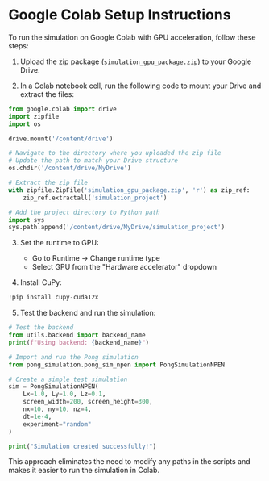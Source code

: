 # Google Colab Setup Instructions

To run the simulation on Google Colab with GPU acceleration, follow these steps:

1. Upload the zip package (`simulation_gpu_package.zip`) to your Google Drive.

2. In a Colab notebook cell, run the following code to mount your Drive and extract the files:

```python
from google.colab import drive
import zipfile
import os

drive.mount('/content/drive')

# Navigate to the directory where you uploaded the zip file
# Update the path to match your Drive structure
os.chdir('/content/drive/MyDrive')

# Extract the zip file
with zipfile.ZipFile('simulation_gpu_package.zip', 'r') as zip_ref:
    zip_ref.extractall('simulation_project')

# Add the project directory to Python path
import sys
sys.path.append('/content/drive/MyDrive/simulation_project')
```

3. Set the runtime to GPU:
   - Go to Runtime -> Change runtime type
   - Select GPU from the "Hardware accelerator" dropdown

4. Install CuPy:

```python
!pip install cupy-cuda12x
```

5. Test the backend and run the simulation:

```python
# Test the backend
from utils.backend import backend_name
print(f"Using backend: {backend_name}")

# Import and run the Pong simulation
from pong_simulation.pong_sim_npen import PongSimulationNPEN

# Create a simple test simulation
sim = PongSimulationNPEN(
    Lx=1.0, Ly=1.0, Lz=0.1,
    screen_width=200, screen_height=300,
    nx=10, ny=10, nz=4,
    dt=1e-4,
    experiment="random"
)

print("Simulation created successfully!")
```

This approach eliminates the need to modify any paths in the scripts and makes it easier to run the simulation in Colab.
